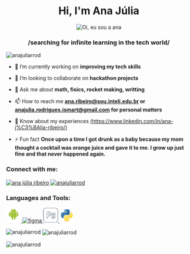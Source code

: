<h1 align="center">Hi, I'm Ana Júlia</h1>

<p align="center">
  <img src="https://github.com/kterra/kterra/raw/main/assets/githubvideo.gif" alt="Oi, eu sou a ana">
</p>

<h3 align="center">/searching for infinite learning in the tech world/</h3>

<p align="left"> <img src="https://komarev.com/ghpvc/?username=anajuliarrod&label=Profile%20views&color=0e75b6&style=flat" alt="anajuliarrod" /> </p>

- 🔭 I’m currently working on **improving my tech skills**

- 👯 I’m looking to collaborate on **hackathon projects**

- 💬 Ask me about **math, fisics, rocket making, writting**

- 📫 How to reach me **ana.ribeiro@sou.inteli.edu.br or anajulia.rodrigues.ismart@gmail.com for personal matters**

- 📄 Know about my experiences [(https://www.linkedin.com/in/ana-j%C3%BAlia-ribeiro/)]()

- ⚡ Fun fact **Once upon a time I got drunk as a baby because my mom thought a cocktail was orange juice and gave it to me. I grow up just fine and that never happened again.**
 
<h3 align="left">Connect with me:</h3>
<p align="left">
<a href="https://linkedin.com/in/ana júlia ribeiro" target="blank"><img align="center" src="https://raw.githubusercontent.com/rahuldkjain/github-profile-readme-generator/master/src/images/icons/Social/linked-in-alt.svg" alt="ana júlia ribeiro" height="30" width="40" /></a>
<a href="https://instagram.com/anajuliarrod" target="blank"><img align="center" src="https://raw.githubusercontent.com/rahuldkjain/github-profile-readme-generator/master/src/images/icons/Social/instagram.svg" alt="anajuliarrod" height="30" width="40" /></a>
</p>

<h3 align="left">Languages and Tools:</h3>
<p align="left"> <a href="https://developer.android.com" target="_blank" rel="noreferrer"> <img src="https://raw.githubusercontent.com/devicons/devicon/master/icons/android/android-original-wordmark.svg" alt="android" width="40" height="40"/> </a> <a href="https://www.figma.com/" target="_blank" rel="noreferrer"> <img src="https://www.vectorlogo.zone/logos/figma/figma-icon.svg" alt="figma" width="40" height="40"/> </a> <a href="https://www.photoshop.com/en" target="_blank" rel="noreferrer"> <img src="https://raw.githubusercontent.com/devicons/devicon/master/icons/photoshop/photoshop-line.svg" alt="photoshop" width="40" height="40"/> </a> <a href="https://www.python.org" target="_blank" rel="noreferrer"> <img src="https://raw.githubusercontent.com/devicons/devicon/master/icons/python/python-original.svg" alt="python" width="40" height="40"/> </a> </p>

<p><img align="left" src="https://github-readme-stats.vercel.app/api/top-langs?username=anajuliarrod&show_icons=true&locale=en&layout=compact" alt="anajuliarrod" /></p>

<p>&nbsp;<img align="center" src="https://github-readme-stats.vercel.app/api?username=anajuliarrod&show_icons=true&locale=en" alt="anajuliarrod" /></p>

<p><img align="center" src="https://github-readme-streak-stats.herokuapp.com/?user=anajuliarrod&" alt="anajuliarrod" /></p>

<!--
<p align="left"> <a href="https://github.com/ryo-ma/github-profile-trophy"><img 
- 🔭 I’m currently working on **my github profile**
<p><img align="left" src="https://github-readme-stats.vercel.app/api/top-langs?username=anajuliarrod&show_icons=true&locale=en&layout=compact" alt="anajuliarrod" /></p>
**anajuliarrod/anajuliarrod** is a ✨ _special_ ✨ repository because its `README.md` (this file) appears on your GitHub profile.

Here are some ideas to get you started:

- 🔭 I’m currently working on ...
- 🌱 I’m currently learning ...
- 👯 I’m looking to collaborate on ...
- 🤔 I’m looking for help with ...
- 💬 Ask me about ...
- 📫 How to reach me: ...
- 😄 Pronouns: ...
- ⚡ Fun fact: ...
-->
